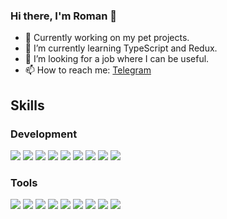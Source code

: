 ### Hi there, I'm Roman 👋

- 🔭 Currently working on my pet projects.
- 🌱 I’m currently learning TypeScript and Redux.
- 🤔 I’m looking for a job where I can be useful.
- 📫 How to reach me: [Telegram](https://t.me/frolov_rv)

## Skills
### Development
<img src='https://img.shields.io/badge/HTML5-E34F26?style=for-the-badge&logo=html5&logoColor=white'/>
<img src='https://img.shields.io/badge/CSS3-1572B6?style=for-the-badge&logo=css3&logoColor=white'/>
<img src='https://img.shields.io/badge/JavaScript-323330?style=for-the-badge&logo=javascript&logoColor=F7DF1E'/>
<img src='https://img.shields.io/badge/TypeScript-007ACC?style=for-the-badge&logo=typescript&logoColor=white'/>
<img src='https://img.shields.io/badge/React-20232A?style=for-the-badge&logo=react&logoColor=61DAFB'/>
<img src='https://img.shields.io/badge/React_Router-CA4245?style=for-the-badge&logo=react-router&logoColor=white'/>
<img src='https://img.shields.io/badge/Redux-593D88?style=for-the-badge&logo=redux&logoColor=white'/>
<img src='https://img.shields.io/badge/Sass-CC6699?style=for-the-badge&logo=sass&logoColor=white'/>
<img src='https://img.shields.io/badge/Express.js-000000?style=for-the-badge&logo=express&logoColor=white'/>

### Tools
<img src='https://img.shields.io/badge/GIT-E44C30?style=for-the-badge&logo=git&logoColor=white'/>
<img src='https://img.shields.io/badge/Webpack-8DD6F9?style=for-the-badge&logo=Webpack&logoColor=white'/>
<img src='https://img.shields.io/badge/eslint-3A33D1?style=for-the-badge&logo=eslint&logoColor=white'/>
<img src='https://img.shields.io/badge/prettier-1A2C34?style=for-the-badge&logo=prettier&logoColor=F7BA3E'/>
<img src='https://img.shields.io/badge/npm-CB3837?style=for-the-badge&logo=npm&logoColor=white'/>
<img src='https://img.shields.io/badge/Babel-F9DC3E?style=for-the-badge&logo=babel&logoColor=white'/>
<img src='https://img.shields.io/badge/Nginx-009639?style=for-the-badge&logo=nginx&logoColor=white'/>
<img src='https://img.shields.io/badge/Postman-FF6C37?style=for-the-badge&logo=Postman&logoColor=white'/>
<img src='https://img.shields.io/badge/MongoDB-4EA94B?style=for-the-badge&logo=mongodb&logoColor=whitee'/>




